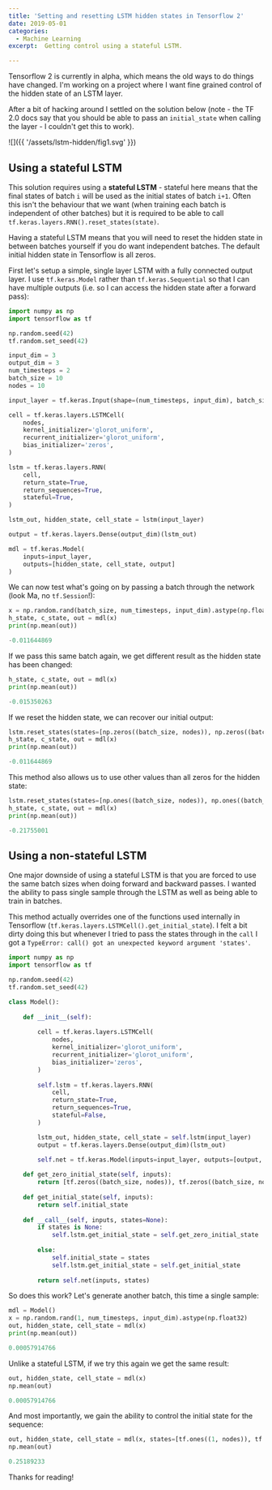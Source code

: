 ```yaml
---
title: 'Setting and resetting LSTM hidden states in Tensorflow 2'
date: 2019-05-01
categories:
  - Machine Learning
excerpt:  Getting control using a stateful LSTM.

---
```


Tensorflow 2 is currently in alpha, which means the old ways to do things have changed.  I'm working on a project where I want fine grained control of the hidden state of an LSTM layer.

After a bit of hacking around I settled on the solution below (note - the TF 2.0 docs say that you should be able to pass an `initial_state` when calling the layer - I couldn't get this to work).

![]({{ '/assets/lstm-hidden/fig1.svg' }})

## Using a stateful LSTM

This solution requires using a **stateful LSTM** - stateful here means that the final states of batch `i` will be used as the initial states of batch `i+1`.  Often this isn't the behaviour that we want (when training each batch is independent of other batches) but it is required to be able to call `tf.keras.layers.RNN().reset_states(state)`.   

Having a stateful LSTM means that you will need to reset the hidden state in between batches yourself if you do want independent batches.  The default initial hidden state in Tensorflow is all zeros.

First let's setup a simple, single layer LSTM with a fully connected output layer.  I use `tf.keras.Model` rather than `tf.keras.Sequential` so that I can have multiple outputs (i.e. so I can access the hidden state after a forward pass):

```python
import numpy as np
import tensorflow as tf

np.random.seed(42)
tf.random.set_seed(42)

input_dim =	3
output_dim = 3
num_timesteps =	2
batch_size = 10
nodes =	10

input_layer = tf.keras.Input(shape=(num_timesteps, input_dim), batch_size=batch_size)

cell = tf.keras.layers.LSTMCell(
    nodes,
    kernel_initializer='glorot_uniform',
    recurrent_initializer='glorot_uniform',
    bias_initializer='zeros',
)

lstm = tf.keras.layers.RNN(
    cell,
    return_state=True,
    return_sequences=True,
    stateful=True,
)

lstm_out, hidden_state, cell_state = lstm(input_layer)

output = tf.keras.layers.Dense(output_dim)(lstm_out)

mdl = tf.keras.Model(
    inputs=input_layer,
    outputs=[hidden_state, cell_state, output]
)
```

We can now test what's going on by passing a batch through the network (look Ma, no `tf.Session`!):

```python
x = np.random.rand(batch_size, num_timesteps, input_dim).astype(np.float32)
h_state, c_state, out = mdl(x)
print(np.mean(out))

-0.011644869
```

If we pass this same batch again, we get different result as the hidden state has been changed:

```python
h_state, c_state, out = mdl(x)
print(np.mean(out))

-0.015350263
```

If we reset the hidden state, we can recover our initial output:

```python
lstm.reset_states(states=[np.zeros((batch_size, nodes)), np.zeros((batch_size, nodes))])
h_state, c_state, out = mdl(x)
print(np.mean(out))

-0.011644869
```

This method also allows us to use other values than all zeros for the hidden state:

```python
lstm.reset_states(states=[np.ones((batch_size, nodes)), np.ones((batch_size, nodes))])
h_state, c_state, out = mdl(x)
print(np.mean(out))

-0.21755001
```

## Using a non-stateful LSTM

One major downside of using a stateful LSTM is that you are forced to use the same batch sizes when doing forward and backward passes.  I wanted the ability to pass single sample through the LSTM as well as being able to train in batches.  

This method actually overrides one of the functions used internally in Tensorflow (`tf.keras.layers.LSTMCell().get_initial_state`).  I felt a bit dirty doing this but whenever I tried to pass the states through in the `call` I got a `TypeError: call() got an unexpected keyword argument 'states'`.

```python
import numpy as np
import tensorflow as tf

np.random.seed(42)
tf.random.set_seed(42)

class Model():
    
    def __init__(self):
        
        cell = tf.keras.layers.LSTMCell(
            nodes,
            kernel_initializer='glorot_uniform',
            recurrent_initializer='glorot_uniform',
            bias_initializer='zeros',
        )
        
        self.lstm = tf.keras.layers.RNN(
            cell,
            return_state=True,
            return_sequences=True,
            stateful=False,
        )

		lstm_out, hidden_state, cell_state = self.lstm(input_layer)
		output = tf.keras.layers.Dense(output_dim)(lstm_out)

		self.net = tf.keras.Model(inputs=input_layer, outputs=[output, hidden_state, cell_state])
        
    def get_zero_initial_state(self, inputs):
        return [tf.zeros((batch_size, nodes)), tf.zeros((batch_size, nodes))]    
    
    def get_initial_state(self, inputs):
        return self.initial_state
        
    def __call__(self, inputs, states=None):
        if states is None:
            self.lstm.get_initial_state = self.get_zero_initial_state
            
        else:
            self.initial_state = states
            self.lstm.get_initial_state = self.get_initial_state
        
        return self.net(inputs, states)
```

So does this work?  Let's generate another batch, this time a single sample:

```python
mdl = Model()
x = np.random.rand(1, num_timesteps, input_dim).astype(np.float32)
out, hidden_state, cell_state = mdl(x)
print(np.mean(out))

0.00057914766
```

Unlike a stateful LSTM, if we try this again we get the same result:

```python
out, hidden_state, cell_state = mdl(x)
np.mean(out)

0.00057914766
```

And most importantly, we gain the ability to control the initial state for the sequence:

```python
out, hidden_state, cell_state = mdl(x, states=[tf.ones((1, nodes)), tf.ones((1, nodes))] )
np.mean(out)

0.25189233
```

Thanks for reading!

